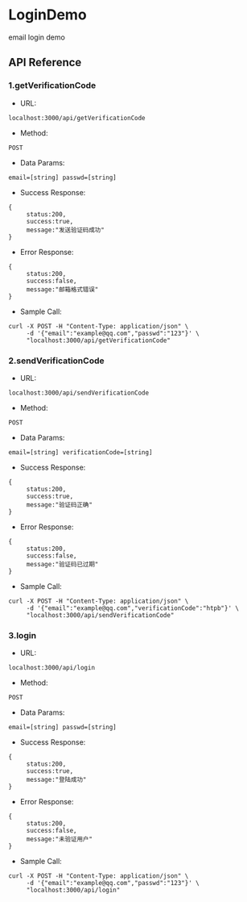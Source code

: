 # LoginDemo
email login demo
## API Reference
### 1.getVerificationCode
* URL:
```
localhost:3000/api/getVerificationCode
```
* Method:
```
POST
```
* Data Params:
```
email=[string] passwd=[string]
```
* Success Response:
```
{
     status:200,
     success:true,
     message:"发送验证码成功"
}
```
* Error Response:
```
{
     status:200,
     success:false,
     message:"邮箱格式错误"
}
```
* Sample Call:
```
curl -X POST -H "Content-Type: application/json" \
     -d '{"email":"example@qq.com","passwd":"123"}' \
     "localhost:3000/api/getVerificationCode"
```
### 2.sendVerificationCode
* URL:
```
localhost:3000/api/sendVerificationCode
```
* Method:
```
POST
```
* Data Params:
```
email=[string] verificationCode=[string]
```
* Success Response:
```
{
     status:200,
     success:true,
     message:"验证码正确"
}
```
* Error Response:
```
{
     status:200,
     success:false,
     message:"验证码已过期"
}
```
* Sample Call:
```
curl -X POST -H "Content-Type: application/json" \
     -d '{"email":"example@qq.com","verificationCode":"htpb"}' \
     "localhost:3000/api/sendVerificationCode"
```
### 3.login
* URL:
```
localhost:3000/api/login
```
* Method:
```
POST
```
* Data Params:
```
email=[string] passwd=[string]
```
* Success Response:
```
{
     status:200,
     success:true,
     message:"登陆成功"
}
```
* Error Response:
```
{
     status:200,
     success:false,
     message:"未验证用户"
}
```
* Sample Call:
```
curl -X POST -H "Content-Type: application/json" \
     -d '{"email":"example@qq.com","passwd":"123"}' \
     "localhost:3000/api/login"
```
